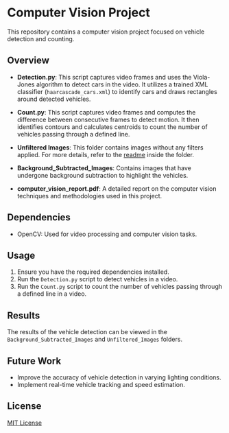 # Computer Vision Project

This repository contains a computer vision project focused on vehicle detection and counting.

## Overview

- **Detection.py**: This script captures video frames and uses the Viola-Jones algorithm to detect cars in the video. It utilizes a trained XML classifier (`haarcascade_cars.xml`) to identify cars and draws rectangles around detected vehicles.

- **Count.py**: This script captures video frames and computes the difference between consecutive frames to detect motion. It then identifies contours and calculates centroids to count the number of vehicles passing through a defined line.

- **Unfiltered Images**: This folder contains images without any filters applied. For more details, refer to the [readme](https://github.com/vatsa01/Computer_Vision_Project/blob/main/Unfiltered_Images/readme.md) inside the folder.

- **Background_Subtracted_Images**: Contains images that have undergone background subtraction to highlight the vehicles.

- **computer_vision_report.pdf**: A detailed report on the computer vision techniques and methodologies used in this project.

## Dependencies

- OpenCV: Used for video processing and computer vision tasks.

## Usage

1. Ensure you have the required dependencies installed.
2. Run the `Detection.py` script to detect vehicles in a video.
3. Run the `Count.py` script to count the number of vehicles passing through a defined line in a video.

## Results

The results of the vehicle detection can be viewed in the `Background_Subtracted_Images` and `Unfiltered_Images` folders.

## Future Work

- Improve the accuracy of vehicle detection in varying lighting conditions.
- Implement real-time vehicle tracking and speed estimation.

## License

[MIT License](LICENSE)

